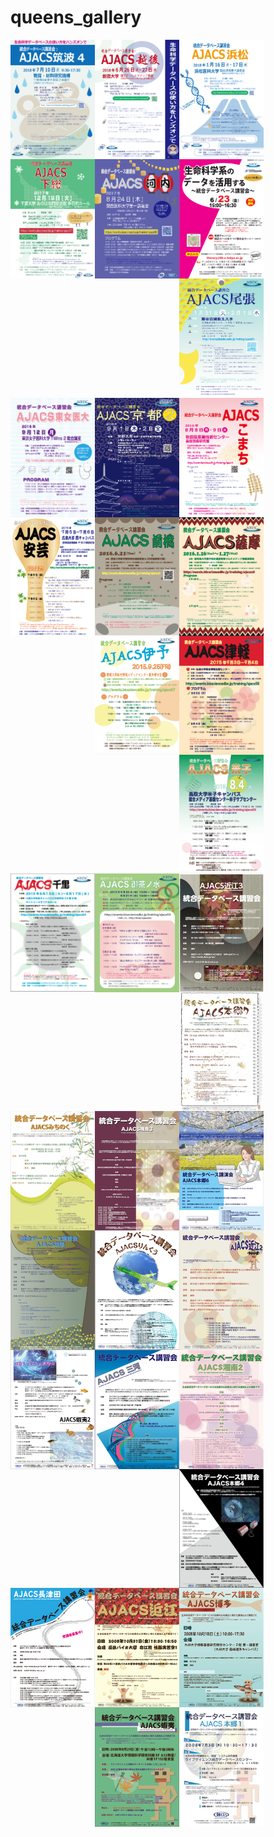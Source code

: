 
# queens_gallery


<a target=_blank href="ajacs70_poster.pdf"><img src="ajacs70_poster.png" align="left" hight="180" width="135" alt="AJACS70" title="統合データベース講習会：AJACS筑波４ポスター　(2018.07)"></a>
<a target=_blank href="ajacs69_poster.pdf"><img src="ajacs69_poster.png" align="left" hight="180" width="135" alt="AJACS69" title="統合データベース講習会：AJACS越後ポスター　(2018.06)"></a>
<a target=_blank href="ajacs68_poster.pdf"><img src="ajacs68_poster.png" align="left" hight="180" width="135" alt="AJACS68" title="統合データベース講習会：AJACS浜松ポスター　(2018.01)"></a>
<a target=_blank href="ajacs67_poster.pdf"><img src="ajacs67_poster.png" align="left" hight="180" width="135" alt="AJACS67" title="統合データベース講習会：AJACS下総ポスター　(2017.12)"></a>
<a target=_blank href="ajacs66_poster.pdf"><img src="ajacs66_poster.png" align="left" hight="180" width="135" alt="AJACS66" title="統合データベース講習会：AJACS河内ポスター　(2017.08)"></a>
<a target=_blank href="ajacs65_poster.pdf"><img src="ajacs65_poster.png" align="left" hight="180" width="135" alt="AJACS65" title="統合データベース講習会：AJACS本郷14ポスター　(2017.06)"></a>
<a target=_blank href="ajacs64_poster.pdf"><img src="ajacs64_poster.png" align="left" hight="180" width="135" alt="AJACS64" title="統合データベース講習会：AJACS尾張ポスター　(2017.01)"></a>
<a target=_blank href="ajacs63_poster.pdf"><img src="ajacs63_poster.png" align="left" hight="180" width="135" alt="AJACS63" title="統合データベース講習会：AJACS東女医大ポスター　(2016.09)"></a>
<a target=_blank href="ajacs62_poster.pdf"><img src="ajacs62_poster.png" align="left" hight="180" width="135" alt="AJACS62" title="統合データベース講習会：AJACS京都２ポスター　(2016.09)"></a>
<a target=_blank href="ajacs61_poster.pdf"><img src="ajacs61_poster.png" align="left" hight="180" width="135" alt="AJACS61" title="統合データベース講習会：AJACSこまちポスター　(2016.08)"></a>
<a target=_blank href="ajacs60_poster.pdf"><img src="ajacs60_poster.png" align="left" hight="180" width="135" alt="AJACS60" title="統合データベース講習会：AJACS安芸ポスター　(2016.07)"></a>
<a target=_blank href="ajacs59_poster.pdf"><img src="ajacs59_poster.png" align="left" hight="180" width="135" alt="AJACS59" title="統合データベース講習会：AJACS前橋ポスター　(2016.06)"></a>
<a target=_blank href="ajacs58_poster.pdf"><img src="ajacs58_poster.png" align="left" hight="180" width="135" alt="AJACS58" title="統合データベース講習会：AJACS薩摩ポスター　(2016.01)"></a>
<a target=_blank href="ajacs57_poster.pdf"><img src="ajacs57_poster.png" align="left" hight="180" width="135" alt="AJACS57" title="統合データベース講習会：AJACS伊予ポスター　(2015.09)"></a>
<a target=_blank href="ajacs56_poster.pdf"><img src="ajacs56_poster.png" align="left" hight="180" width="135" alt="AJACS56" title="統合データベース講習会：AJACS津軽ポスター　(2015.09)"></a>
<a target=_blank href="ajacs55_poster.pdf"><img src="ajacs55_poster.png" align="left" hight="180" width="135" alt="AJACS55" title="統合データベース講習会：AJACS米子ポスター　(2015.08)"></a>
<a target=_blank href="ajacs54_poster.pdf"><img src="ajacs54_poster.png" align="left" hight="180" width="135" alt="AJACS54" title="統合データベース講習会：AJACS千里ポスター　(2015.06)"></a>
<a target=_blank href="ajacs53_poster.pdf"><img src="ajacs53_poster.png" align="left" hight="180" width="135" alt="AJACS53" title="統合データベース講習会：AJACS御茶ノ水ポスター　(2015.05)"></a>

<a target=_blank href="Ajacs23.pdf"><img src="Ajacs23.jpg" align="left" hight="180" width="135" alt="AJACS近江3" title="統合データベース講習会：AJACS近江3ポスター　(2010.10)"></a>



<a target=_blank href="AJACS22.pdf"><img src="AJACS22.jpg" align="left" hight="180" width="135" alt="AJACS本郷7" title=" 統合データベース講習会：AJACS本郷7ポスター　(2010.10)"></a>


<a target=_blank href="ajacs21.pdf"><img src="ajacs21.jpg" align="left" hight="180" width="135" alt="AJACS湘南3" title=" 統合データベース講習会：AJACSみちのくポスター　(2010.8)"></a>



<a target=_blank href="Ajacs18_poster.pdf"><img src="Ajacs18_poster.png" align="left" hight="180" width="135" alt="AJACS湘南3" title=" 統合データベース講習会：AJACS湘南3ポスター　(2010.6)"></a>



<a target=_blank href="togofarm2010.pdf"><img src="togofarm2010.png" align="left" hight="180" width="135" alt="AJACS本郷6" title=" 統合データベース講習会：AJACS本郷6ポスター　(2010.3)"></a>



<a target=_blank href="AJACS15.pdf"><img src="AJACS15.png" align="left" hight="180" width="135" alt="AJACS筑後" title=" 統合データベース講習会：AJACS筑後ポスター　(2010.1)"></a>



<a target=_blank href="AJACS14.pdf"><img src="AJACS14.png" align="left" hight="180" width="135" alt="AJACSりんくう" title=" 統合データベース講習会：AJACSりんくうポスター　(2009.11)"></a>



<a target=_blank href="AJACS13.pdf"><img src="AJACS13.png" align="left" hight="180" width="135" alt="AJACS近江2" title=" 統合データベース講習会：AJACS近江2ポスター　(2009.10)"></a>



<a target=_blank href="AJACS12poster.png"><img src="AJACS12poster2.png" align="left" hight="180" width="135" alt="AJACS蝦夷2" title=" 統合データベース講習会：AJACS蝦夷2ポスター　(2009.9)"></a>



<a target=_blank href="AJACS11poster.pdf"><img src="AJACS11poster.png" align="left" hight="180" width="135" alt="AJACS三河" title=" 統合データベース講習会：AJACS三河ポスター　(2009.7)"></a>



<a target=_blank href="AJACS10poster.pdf"><img src="AJACS10poster.png" align="left" hight="180" width="135" alt="AJACS湘南2" title=" 統合データベース講習会：AJACS湘南2ポスター　(2009.5)"></a>



<a target=_blank href="AJACS9poster.pdf"><img src="AJACS9poster.png" align="left" hight="180" width="135" alt="AJACS本郷4" title=" 統合データベース講習会：AJACS本郷4ポスター　(2009.4)"></a>



<a target=_blank href="AJACS7poster.pdf"><img src="AJACS7poster.png" align="left" hight="180" width="135" alt="AJACS長津田" title=" 統合データベース講習会：AJACS長津田ポスター　(2009.1)"></a>



<a target=_blank href="AJACS6poster1.jpg"><img src="AJACS6poster2.jpg" align="left" hight="180" width="135" alt="AJACS近江" title=" 統合データベース講習会：AJACS近江ポスター　(2008.10)"></a>



<a target=_blank href="ajacs5poster.pdf"><img src="ajacs5poster1.png" align="left" hight="180" width="135" alt="AJACS博多" title=" 統合データベース講習会：AJACS博多ポスター　(2008.10)"></a>



<a target=_blank href="ajacs4poster.pdf"><img src="ajacs4poster.png" align="left" hight="180" width="135" alt="AJACS蝦夷" title=" 統合データベース講習会：AJACS蝦夷ポスター　(2008.8)"></a>



<p><a target=_blank href="080703poster.pdf"><img src="080703poster.jpg" align="left" hight="180" width="135" alt="AJACS本郷1" title=" 統合データベース講習会：AJACS本郷1ポスター　(2008.7)"></a></p>

